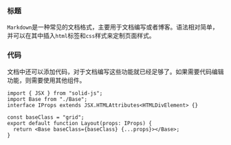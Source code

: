 ### 标题

`Markdown`是一种常见的文档格式，主要用于文档编写或者博客。语法相对简单，并可以在其中插入`html`标签和`css`样式来定制页面样式。

### 代码

文档中还可以添加代码，对于文档编写这些功能就已经足够了。如果需要代码编辑功能，则需要使用其他组件。

```tsx
import { JSX } from "solid-js";
import Base from "./Base";
interface IProps extends JSX.HTMLAttributes<HTMLDivElement> {}

const baseClass = "grid";
export default function Layout(props: IProps) {
  return <Base baseClass={baseClass} {...props}></Base>;
}
```
